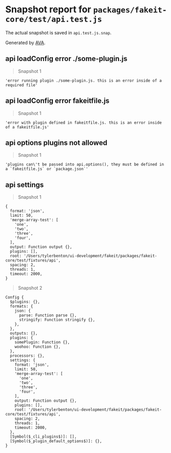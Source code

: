 # Snapshot report for `packages/fakeit-core/test/api.test.js`

The actual snapshot is saved in `api.test.js.snap`.

Generated by [AVA](https://ava.li).

## api loadConfig error ./some-plugin.js

> Snapshot 1

    'error running plugin ./some-plugin.js. this is an error inside of a required file'

## api loadConfig error fakeitfile.js

> Snapshot 1

    'error with plugin defined in fakeitfile.js. this is an error inside of a fakeitfile.js'

## api options plugins not allowed

> Snapshot 1

    'plugins can\'t be passed into api.options(), they must be defined in a `fakeitfile.js` or `package.json`'

## api settings

> Snapshot 1

    {
      format: 'json',
      limit: 50,
      'merge-array-test': [
        'one',
        'two',
        'three',
        'four',
      ],
      output: Function output {},
      plugins: [],
      root: '/Users/tylerbenton/ui-development/fakeit/packages/fakeit-core/test/fixtures/api',
      spacing: 2,
      threads: 1,
      timeout: 2000,
    }

> Snapshot 2

    Config {
      $plugins: {},
      formats: {
        json: {
          parse: Function parse {},
          stringify: Function stringify {},
        },
      },
      outputs: {},
      plugins: {
        somePlugin: Function {},
        woohoo: Function {},
      },
      processors: {},
      settings: {
        format: 'json',
        limit: 50,
        'merge-array-test': [
          'one',
          'two',
          'three',
          'four',
        ],
        output: Function output {},
        plugins: [],
        root: '/Users/tylerbenton/ui-development/fakeit/packages/fakeit-core/test/fixtures/api',
        spacing: 2,
        threads: 1,
        timeout: 2000,
      },
      [Symbol($_cli_plugins$)]: [],
      [Symbol($_plugin_default_options$)]: {},
    }
